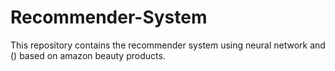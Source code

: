 # Recommender-System
This repository contains the recommender system using neural network and () based on amazon beauty products.
